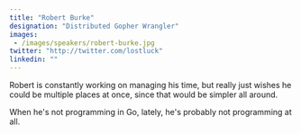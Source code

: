 ```yaml
---
title: "Robert Burke"
designation: "Distributed Gopher Wrangler"
images: 
 - /images/speakers/robert-burke.jpg
twitter: "http://twitter.com/lostluck"
linkedin: ""
---
```


Robert is constantly working on managing his time, but really just wishes he could be multiple places at once, since that would be simpler all around. 

When he's not programming in Go,  lately, he's probably not programming at all.